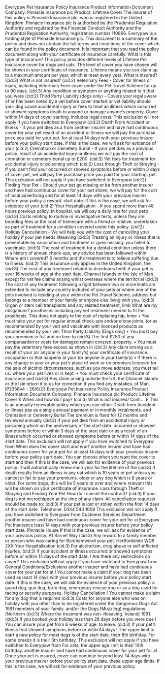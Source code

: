 Everypaw Pet Insurance Policy
Insurance Product Information Document
Company: Pinnacle Insurance plc Product: Lifetime Cover
The insurer of this policy is Pinnacle Insurance plc, who is registered in the United Kingdom. Pinnacle Insurance plc is authorised by the Prudential
Regulation Authority and regulated by the Financial Conduct Authority and the Prudential Regulation Authority, registration number 110866. Everypaw is
a trading style of Pinnacle Insurance plc.
This document is a summary of the policy and does not contain the full terms and conditions of the cover which can be found in the policy document. It
is important that you read the policy document along with your certificate of insurance carefully.
What is this type of insurance?
This policy provides different levels of Lifetime Pet insurance cover for dogs and cats. The level of cover you have chosen will be shown in your certificate of
insurance. Lifetime means you can claim up to a maximum amount per year, which is reset every year.
What is insured? (cid:3) What is not insured?
(cid:2) Veterinary Fees - Cover for illness or injury, including Veterinary Fees
cover under the Pet Travel Scheme for up to 90 days. (cid:3) Any condition or symptom or anything related to it that you were
(cid:2) Third Party Liability (dogs only) - Covers your legal aware of or has been noted by a vet before cover started or vet
liability should your dog cause accidental injury or fees to treat an illness which occurred or showed symptoms
death to anyone or damage anyone’s property. Cover
within 14 days of cover starting.
includes legal costs.
This exclusion will not apply if you have switched to Everypaw
(cid:2) Death From Accident or Illness - If your pet dies as a
from another insurer and have had continuous cover for your pet
result of an accident or illness we will pay the
purchase price you paid for your pet. for at least 14 days with your previous insurer before your policy
start date. If this is the case, we will ask for evidence of your
(cid:2) Cremation or Cemetery Burial - If your pet dies as a
previous policy.
result of an accidental injury or illness we will pay the
cost of cremation or cemetery burial up to £200. (cid:3) Vet fees for treatment for accidental injury or poisoning which
(cid:2) Loss through Theft or Straying - If you can’t find your occurred or showed symptoms before or within 3 days of cover
pet, we will pay the purchase price you paid for your starting.
pet.
This exclusion will not apply if you have switched to Everypaw
(cid:2) Finding Your Pet - Should your pet go missing or be from another insurer and have had continuous cover for your pet
stolen, we will pay for the cost of local advertising and for at least 14 days with your previous insurer before your policy
a reward.
start date. If this is the case, we will ask for evidence of your
(cid:2) Your Hospitalisation - If you spend more than 48 hours previous policy.
in hospital, we will pay a daily rate for your pet’s
(cid:3) Costs relating to routine or investigative tests, unless they are
boarding fees or the cost of homecare with a friend or
relative. undertaken as part of treatment for a condition covered under this
policy.
(cid:2) Holiday Cancellation - We will help you with the cost
of cancelling your holiday if your pet needs lifesaving (cid:3) Treating an injury or illness that is preventable by vaccination and
treatment or goes missing. you failed to vaccinate.
(cid:3) The cost of treatment for a dental condition unless there is a
history of annual check-ups, any advice has been followed within
Where am I covered? 6 months and the treatment is to relieve suffering due to illness.
(cid:2) This insurance only applies in the United Kingdom, the (cid:3) The cost of any treatment related to deciduous teeth if your pet is
over 16 weeks of age at the start date.
Channel Islands or the Isle of Man, except for vet fee
claims arising whilst overseas where the territorial (cid:3) The cost of any treatment following a fight between two or more
limits are extended to include any country included of your pets or where one of the pets involved is residing at your
within the Pet Travel Scheme. address but belongs to a member of your family or anyone else
living with you.
(cid:3) Organ or stem cell transplants and any related treatment, limb
What are my obligations? prostheses including any vet treatment needed to fit the
prosthesis. This does not apply to the cost of replacing hip, knee
• You must take your pet for regular annual check-ups
and/or elbow joints.
(or as recommended by your vet) and vaccinate with
licensed products as recommended by your vet. Third Party Liability (Dogs only)
• You must pay your premium in full and on time to (cid:3) The first £250 of any compensation or costs for damaged
remain covered.
property.
• You must pay the veterinary fees excess as shown in
(cid:3) Any claim arising as a result of your (or anyone in your family’s)
your certificate of insurance.
occupation or that happens at your (or anyone in your family’s)
• If there is any change in your or your pet’s
place of work or on premises licenced for the sale of alcohol
circumstances, such as you move address, you must
tell us. where your pet lives or is kept.
• You must check your certificate of insurance and (cid:3) Any claim arising outside the UK, the Channel Islands or the Isle
return it to us for correction if you find any mistakes. of Man.
IP3356v4 - 26/6/23
Everypaw Pet Insurance Policy
Insurance Product Information Document
Company: Pinnacle Insurance plc Product: Lifetime Cover
£ When and how do I pay? (cid:3) What is not insured/ Cont....
£
This is an annually renewable policy which you can either Death from Accident or Illness
pay as a single annual payment or in monthly instalments. and Cremation or Cemetery Burial
The premium is fixed for 12 months and reviewed annually (cid:3) If your pet dies from an accidental injury or poisoning which
on the anniversary of the start date. occurred or showed symptoms before or within 3 days of the start
date or as a result of an illness which occurred or showed
symptoms before or within 14 days of the start date.
This exclusion will not apply if you have switched to Everypaw from
When does the cover start and end? another insurer and have had continuous cover for your pet for at
least 14 days with your previous insurer before your policy start date.
You can choose when you want the cover to start and then If this is the case, we will ask for evidence of your previous policy.
it will automatically renew each year for the lifetime of the (cid:3) If death results from an illness in any cat which is 10 years or
pet unless you cancel or fail to pay your premiums.
older or any dog which is 8 years or older. For some dogs, this
will be 5 years or over and where relevant this will be shown on
your certificate of insurance.
Loss through Theft or Straying and Finding Your Pet
How do I cancel the contract?
(cid:3) If your dog is not microchipped at the time of any claim.
All cancellation requests should be made to:
(cid:3) If your pet is lost or stolen within the first 14 days of the start date.
Telephone: 0344 543 1009
This exclusion will not apply if you have switched to Everypaw from
Customer Services Department another insurer and have had continuous cover for your pet for at
Everypaw Pet Insurance least 14 days with your previous insurer before your policy start date.
Pinnacle House If this is the case, we will ask for evidence of your previous policy.
A1 Barnet Way (cid:3) Any reward to a family member or person who was caring for
Borehamwood your pet.
Hertfordshire WD6 2XX
Your Hospitalisation
(cid:3) For alcoholism, drug abuse or self-inflicted injuries.
(cid:3) If your accident or illness occurred or showed symptoms before
or within 14 days of the start date.
!
Are there any restrictions on cover?
This exclusion will not apply if you have switched to Everypaw from
General Conditions/Exclusions another insurer and have had continuous cover for your pet for at
! You cannot make a claim if your dog has been used as least 14 days with your previous insurer before your policy start date.
If this is the case, we will ask for evidence of your previous policy.
a guard dog, gun dog, farm dog, emergency rescue
dog or as a dog used for racing or security purposes. Holiday Cancellation
! You cannot make a claim for any dog that is required (cid:3) Costs for anyone else who was on holiday with you other than
to be registered under the Dangerous Dogs Act 1991 members of your family.
and/or the Dogs (Muzzling) regulations (Northern (cid:3) Where the treatment was non-lifesaving.
Ireland) 1991. (cid:3) If you booked your holiday less than 28 days before you were due
! You can insure your pet from 8 weeks of age. to leave.
(cid:3) If your pet’s illness first showed symptoms before or within14 days
! The upper limit to start a new policy for most dogs is
of the start date.
their 8th birthday. For some breeds it is their 5th birthday.
This exclusion will not apply if you have switched to Everypaw from
For cats, the upper age limit is their 10th birthday.
another insurer and have had continuous cover for your pet for at
Once your pet is insured, cover can continue beyond least 14 days with your previous insurer before your policy start date.
these upper age limits. If this is the case, we will ask for evidence of your previous policy.
